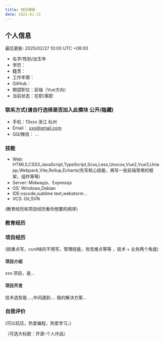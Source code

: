 ```yaml
---
title: 简历模板
date: 2021-01-21
---
```

## 个人信息

最后更新: 2025/02/27 10:00 UTC +08:00

- 名字/性别/出生年
- 学历：
- 籍贯：
- 工作年限：
- GitHub：
- 期望职位：前端（Vue方向）
- 当前状态：在职/离职

### 联系方式(请自行选择是否加入此模块 公开/隐藏)

- 手机：13xxx 浙江 杭州
- Email：  xxx@gmail.com
- QQ/微信： ...

### 技能

- Web: HTML5,CSS3,JavaScript,TypeScript,Scss,Less,Unocss,Vue2,Vue3,Uniapp,Webpack,Vite,Rollup,Echarts(先写核心技能，再写一些前端常用的框架，组件等等)
- Server:  Midwayjs、Expressjs
- OS: Windows,Debian
- IDE:vscode,sublime text,webstorm...
- VCS: Git,SVN

(教育经历和项目经历看你想要的顺序)
### 教育经历

### 项目经历

(挑重点写，curd啥的不用写，管理技能，攻克难点等等 ，技术 + 业务两个角度)

#### 项目介绍
xxx 项目，是...

#### 项目开发

技术选型是....,中间遇到.... 我的解决方案...

### 自我评价

(可以抗压，热爱编程，热爱学习，)

（可选大标题：开源-个人作品）